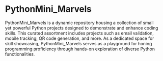 # PythonMini_Marvels
 PythonMini_Marvels is a dynamic repository housing a collection of small yet powerful Python projects designed to demonstrate and enhance coding skills. This curated assortment includes projects such as email validation, mobile tracking, QR code generation, and more. As a dedicated space for skill showcasing, PythonMini_Marvels serves as a playground for honing programming proficiency through hands-on exploration of diverse Python functionalities.
